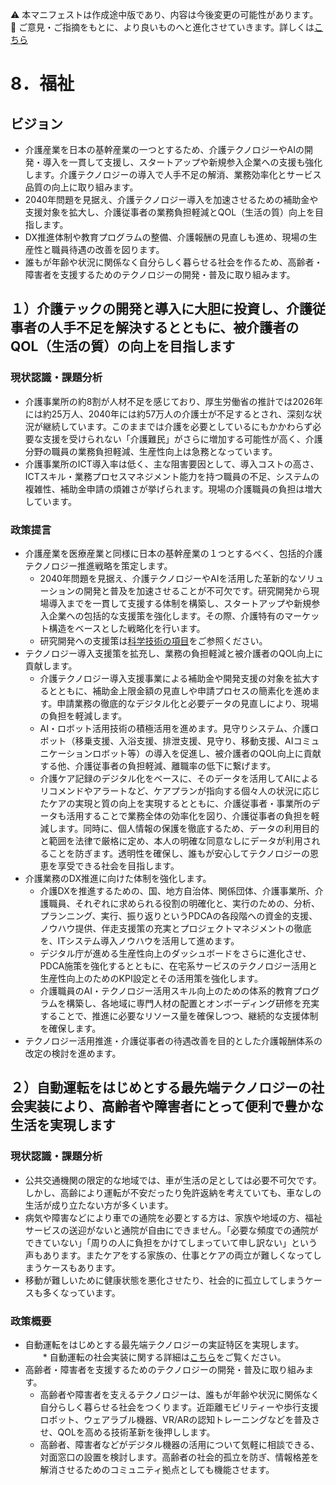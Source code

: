 ⚠️ 本マニフェストは作成途中版であり、内容は今後変更の可能性があります。  
💬 ご意見・ご指摘をもとに、より良いものへと進化させていきます。詳しくは[こちら](README.md#このマニフェスト自身もみんなの知恵を集めて改善していきます)


# 8．福祉

## ビジョン

* 介護産業を日本の基幹産業の一つとするため、介護テクノロジーやAIの開発・導入を一貫して支援し、スタートアップや新規参入企業への支援も強化します。介護テクノロジーの導入で人手不足の解消、業務効率化とサービス品質の向上に取り組みます。
* 2040年問題を見据え、介護テクノロジー導入を加速させるための補助金や支援対象を拡大し、介護従事者の業務負担軽減とQOL（生活の質）向上を目指します。
* DX推進体制や教育プログラムの整備、介護報酬の見直しも進め、現場の生産性と職員待遇の改善を図ります。
* 誰もが年齢や状況に関係なく自分らしく暮らせる社会を作るため、高齢者・障害者を支援するためのテクノロジーの開発・普及に取り組みます。

## １）介護テックの開発と導入に大胆に投資し、介護従事者の人手不足を解決するとともに、被介護者のQOL（生活の質）の向上を目指します

### 現状認識・課題分析

* 介護事業所の約8割が人材不足を感じており、厚生労働省の推計では2026年には約25万人、2040年には約57万人の介護士が不足するとされ、深刻な状況が継続しています。このままでは介護を必要としているにもかかわらず必要な支援を受けられない「介護難民」がさらに増加する可能性が高く、介護分野の職員の業務負担軽減、生産性向上は急務となっています。
* 介護事業所のICT導入率は低く、主な阻害要因として、導入コストの高さ、ICTスキル・業務プロセスマネジメント能力を持つ職員の不足、システムの複雑性、補助金申請の煩雑さが挙げられます。現場の介護職員の負担は増大しています。

### 政策提言

* 介護産業を医療産業と同様に日本の基幹産業の１つとするべく、包括的介護テクノロジー推進戦略を策定します。
  * 2040年問題を見据え、介護テクノロジーやAIを活用した革新的なソリューションの開発と普及を加速させることが不可欠です。研究開発から現場導入までを一貫して支援する体制を構築し、スタートアップや新規参入企業への包括的な支援策を強化します。その際、介護特有のマーケット構造をベースとした戦略化を行います。
  * 研究開発への支援策は[科学技術の項目](https://policy.team-mir.ai/view/15_%E3%82%B9%E3%83%86%E3%83%83%E3%83%97%EF%BC%91%E7%A7%91%E5%AD%A6%E6%8A%80%E8%A1%93.md)をご参照ください。
* テクノロジー導入支援策を拡充し、業務の負担軽減と被介護者のQOL向上に貢献します。
  * 介護テクノロジー導入支援事業による補助金や開発支援の対象を拡大するとともに、補助金上限金額の見直しや申請プロセスの簡素化を進めます。申請業務の徹底的なデジタル化と必要データの見直しにより、現場の負担を軽減します。
  * AI・ロボット活用技術の積極活用を進めます。見守りシステム、介護ロボット（移乗支援、入浴支援、排泄支援、見守り、移動支援、AIコミュニケーションロボット等）の導入を促進し、被介護者のQOL向上に貢献する他、介護従事者の負担軽減、離職率の低下に繋げます。
  * 介護ケア記録のデジタル化をベースに、そのデータを活用してAIによるリコメンドやアラートなど、ケアプランが指向する個々人の状況に応じたケアの実現と質の向上を実現するとともに、介護従事者・事業所のデータも活用することで業務全体の効率化を図り、介護従事者の負担を軽減します。同時に、個人情報の保護を徹底するため、データの利用目的と範囲を法律で厳格に定め、本人の明確な同意なしにデータが利用されることを防ぎます。透明性を確保し、誰もが安心してテクノロジーの恩恵を享受できる社会を目指します。
* 介護業務のDX推進に向けた体制を強化します。
  * 介護DXを推進するための、国、地方自治体、関係団体、介護事業所、介護職員、それぞれに求められる役割の明確化と、実行のための、分析、プランニング、実行、振り返りというPDCAの各段階への資金的支援、ノウハウ提供、伴走支援策の充実とプロジェクトマネジメントの徹底を、ITシステム導入ノウハウを活用して進めます。
  * デジタル庁が進める生産性向上のダッシュボードをさらに進化させ、PDCA施策を強化するとともに、在宅系サービスのテクノロジー活用と生産性向上のためのKPI設定とその活用策を強化します。
  * 介護職員のAI・テクノロジー活用スキル向上のための体系的教育プログラムを構築し、各地域に専門人材の配置とオンボーディング研修を充実することで、推進に必要なリソース量を確保しつつ、継続的な支援体制を確保します。
* テクノロジー活用推進・介護従事者の待遇改善を目的とした介護報酬体系の改定の検討を進めます。

## ２）自動運転をはじめとする最先端テクノロジーの社会実装により、高齢者や障害者にとって便利で豊かな生活を実現します

### 現状認識・課題分析

* 公共交通機関の限定的な地域では、車が生活の足としては必要不可欠です。しかし、高齢により運転が不安だったり免許返納を考えていても、車なしの生活が成り立たない方が多くいます。  
* 病気や障害などにより車での通院を必要とする方は、家族や地域の方、福祉サービスの送迎がないと通院が自由にできません。「必要な頻度での通院ができていない」「周りの人に負担をかけてしまっていて申し訳ない」という声もあります。またケアをする家族の、仕事とケアの両立が難しくなってしまうケースもあります。
* 移動が難しいために健康状態を悪化させたり、社会的に孤立してしまうケースも多くなっています。

### 政策概要

* 自動運転をはじめとする最先端テクノロジーの実証特区を実現します。
　　* 自動運転の社会実装に関する詳細は[こちら](https://policy.team-mir.ai/view/34_%E3%82%B9%E3%83%86%E3%83%83%E3%83%97%EF%BC%93%E7%94%A3%E6%A5%AD.md)をご覧ください。
* 高齢者・障害者を支援するためのテクノロジーの開発・普及に取り組みます。
  * 高齢者や障害者を支えるテクノロジーは、誰もが年齢や状況に関係なく自分らしく暮らせる社会をつくります。近距離モビリティーや歩行支援ロボット、ウェアラブル機器、VR/ARの認知トレーニングなどを普及させ、QOLを高める技術革新を後押しします。
  * 高齢者、障害者などがデジタル機器の活用について気軽に相談できる、対面窓口の設置を検討します。高齢者の社会的孤立を防ぎ、情報格差を解消させるためのコミュニティ拠点としても機能させます。